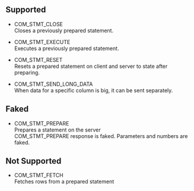 
## Supported  
* COM\_STMT_CLOSE  
Closes a previously prepared statement.  
* COM\_STMT_EXECUTE  
Executes a previously prepared statement.  

* COM\_STMT_RESET   
Resets a prepared statement on client and server to state after preparing.   
* COM\_STMT\_SEND\_LONG_DATA  
When data for a specific column is big, it can be sent separately.  

## Faked 
* COM\_STMT\_PREPARE  
Prepares a statement on the server  
COM_STMT_PREPARE response is faked. Parameters and numbers are faked.   

## Not Supported  
* COM\_STMT_FETCH  
Fetches rows from a prepared statement

